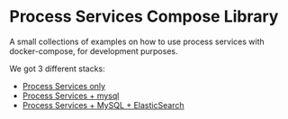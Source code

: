 Process Services Compose Library
================================

A small collections of examples on how to use process services with docker-compose, for development purposes.

We got 3 different stacks:
 - [Process Services only](../ps-only/docker-compose.yml)
 - [Process Services + mysql](../ps-mysql/docker-compose.yml)
 - [Process Services + MySQL + ElasticSearch](../ps-mysql-es/docker-compose.yml)
